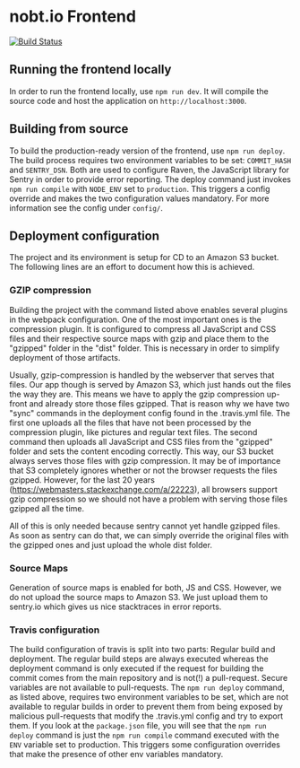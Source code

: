 # nobt.io Frontend

[![Build Status](https://travis-ci.org/nobt-io/frontend.svg?branch=master)](https://travis-ci.org/nobt-io/frontend)


## Running the frontend locally

In order to run the frontend locally, use `npm run dev`. It will compile the source code and host the application on `http://localhost:3000`.

## Building from source

To build the production-ready version of the frontend, use `npm run deploy`. The build process requires two environment variables to be set: `COMMIT_HASH` and `SENTRY_DSN`. Both are used to configure Raven, the JavaScript library for Sentry in order to provide error reporting. The deploy command just invokes `npm run compile` with `NODE_ENV` set to `production`. This triggers a config override and makes the two configuration values mandatory. For more information see the config under `config/`.

## Deployment configuration

The project and its environment is setup for CD to an Amazon S3 bucket. The following lines are an effort to document how this is achieved.

### GZIP compression

Building the project with the command listed above enables several plugins in the webpack configuration. One of the most important ones is the compression plugin. It is configured to compress all JavaScript and CSS files and their respective source maps with gzip and place them to the "gzipped" folder in the "dist" folder. This is necessary in order to simplify deployment of those artifacts.

Usually, gzip-compression is handled by the webserver that serves that files. Our app though is served by Amazon S3, which just hands out the files the way they are. This means we have to apply the gzip compression up-front and already store those files gzipped. That is reason why we have two "sync" commands in the deployment config found in the .travis.yml file. The first one uploads all the files that have not been processed by the compression plugin, like pictures and regular text files. The second command then uploads all JavaScript and CSS files from the "gzipped" folder and sets the content encoding correctly. This way, our S3 bucket always serves those files with gzip compression. It may be of importance that S3 completely ignores whether or not the browser requests the files gzipped. However, for the last 20 years (https://webmasters.stackexchange.com/a/22223), all browsers support gzip compression so we should not have a problem with serving those files gzipped all the time.

All of this is only needed because sentry cannot yet handle gzipped files. As soon as sentry can do that, we can simply override the original files with the gzipped ones and just upload the whole dist folder.

### Source Maps

Generation of source maps is enabled for both, JS and CSS. However, we do not upload the source maps to Amazon S3. We just upload them to sentry.io which gives us nice stacktraces in error reports.

### Travis configuration

The build configuration of travis is split into two parts: Regular build and deployment. The regular build steps are always executed whereas the deployment command is only executed if the request for building the commit comes from the main repository and is not(!) a pull-request. Secure variables are not available to pull-requests. The `npm run deploy` command, as listed above, requires two environment variables to be set, which are not available to regular builds in order to prevent them from being exposed by malicious pull-requests that modify the .travis.yml config and try to export them. If you look at the `package.json` file, you will see that the `npm run deploy` command is just the `npm run compile` command executed with the `ENV` variable set to production. This triggers some configuration overrides that make the presence of other env variables mandatory.
